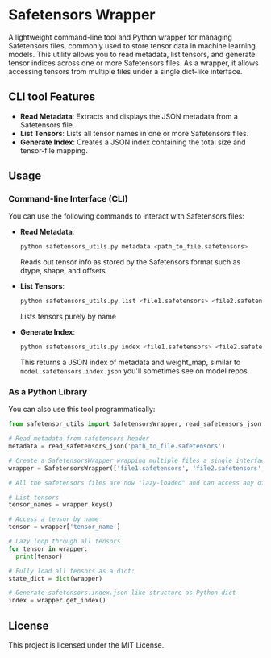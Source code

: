 # Safetensors Wrapper

A lightweight command-line tool and Python wrapper for managing Safetensors files, commonly used to store tensor data in machine learning models. This utility allows you to read metadata, list tensors, and generate tensor indices across one or more Safetensors files. As a wrapper, it allows accessing tensors from multiple files under a single dict-like interface.

## CLI tool Features
- **Read Metadata**: Extracts and displays the JSON metadata from a Safetensors file.
- **List Tensors**: Lists all tensor names in one or more Safetensors files.
- **Generate Index**: Creates a JSON index containing the total size and tensor-file mapping.

## Usage

### Command-line Interface (CLI)
You can use the following commands to interact with Safetensors files:

- **Read Metadata**:
  ```bash
  python safetensors_utils.py metadata <path_to_file.safetensors>
  ```
  Reads out tensor info as stored by the Safetensors format such as dtype, shape, and offsets
  
- **List Tensors**:
  ```bash
  python safetensors_utils.py list <file1.safetensors> <file2.safetensors>
  ```
  Lists tensors purely by name
  
- **Generate Index**:
  ```bash
  python safetensors_utils.py index <file1.safetensors> <file2.safetensors>
  ```
  This returns a JSON index of metadata and weight_map, similar to `model.safetensors.index.json` you'll sometimes see on model repos.

### As a Python Library
You can also use this tool programmatically:

```python
from safetensor_utils import SafetensorsWrapper, read_safetensors_json

# Read metadata from safetensors header
metadata = read_safetensors_json('path_to_file.safetensors')

# Create a SafetensorsWrapper wrapping multiple files a single interface
wrapper = SafetensorsWrapper(['file1.safetensors', 'file2.safetensors', 'file3.safetensors'])

# All the safetensors files are now "lazy-loaded" and can access any of the file tensors as if they were all in a single dictionary.

# List tensors
tensor_names = wrapper.keys()

# Access a tensor by name
tensor = wrapper['tensor_name']

# Lazy loop through all tensors
for tensor in wrapper:
  print(tensor)

# Fully load all tensors as a dict:
state_dict = dict(wrapper)

# Generate safetensors.index.json-like structure as Python dict
index = wrapper.get_index()
```

## License
This project is licensed under the MIT License.

